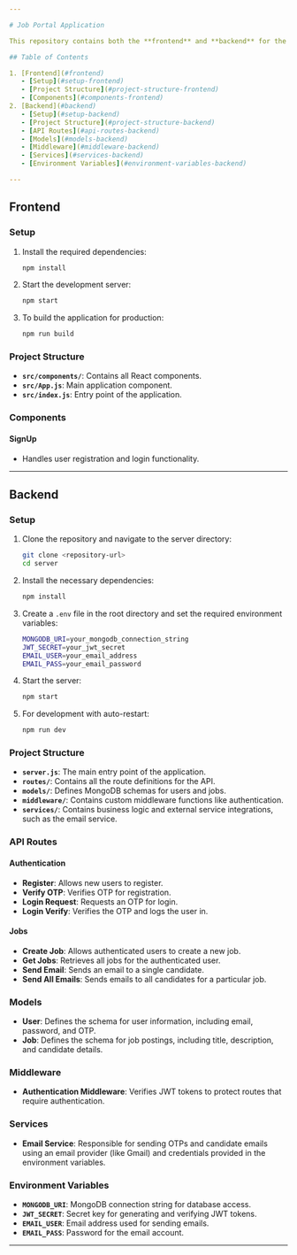 ```yaml
---

# Job Portal Application

This repository contains both the **frontend** and **backend** for the Job Portal application. The frontend is built using React, and the backend is built using Node.js, Express, and MongoDB.

## Table of Contents

1. [Frontend](#frontend)
   - [Setup](#setup-frontend)
   - [Project Structure](#project-structure-frontend)
   - [Components](#components-frontend)
2. [Backend](#backend)
   - [Setup](#setup-backend)
   - [Project Structure](#project-structure-backend)
   - [API Routes](#api-routes-backend)
   - [Models](#models-backend)
   - [Middleware](#middleware-backend)
   - [Services](#services-backend)
   - [Environment Variables](#environment-variables-backend)

---
```


## Frontend

### Setup <a name="setup-frontend"></a>

1. Install the required dependencies:

   ```bash
   npm install
   ```

2. Start the development server:

   ```bash
   npm start
   ```

3. To build the application for production:

   ```bash
   npm run build
   ```

### Project Structure <a name="project-structure-frontend"></a>

- **`src/components/`**: Contains all React components.
- **`src/App.js`**: Main application component.
- **`src/index.js`**: Entry point of the application.

### Components <a name="components-frontend"></a>

#### SignUp

- Handles user registration and login functionality.

---

## Backend

### Setup <a name="setup-backend"></a>

1. Clone the repository and navigate to the server directory:

   ```bash
   git clone <repository-url>
   cd server
   ```

2. Install the necessary dependencies:

   ```bash
   npm install
   ```

3. Create a `.env` file in the root directory and set the required environment variables:

   ```bash
   MONGODB_URI=your_mongodb_connection_string
   JWT_SECRET=your_jwt_secret
   EMAIL_USER=your_email_address
   EMAIL_PASS=your_email_password
   ```

4. Start the server:

   ```bash
   npm start
   ```

5. For development with auto-restart:

   ```bash
   npm run dev
   ```

### Project Structure <a name="project-structure-backend"></a>

- **`server.js`**: The main entry point of the application.
- **`routes/`**: Contains all the route definitions for the API.
- **`models/`**: Defines MongoDB schemas for users and jobs.
- **`middleware/`**: Contains custom middleware functions like authentication.
- **`services/`**: Contains business logic and external service integrations, such as the email service.

### API Routes <a name="api-routes-backend"></a>

#### Authentication

- **Register**: Allows new users to register.
- **Verify OTP**: Verifies OTP for registration.
- **Login Request**: Requests an OTP for login.
- **Login Verify**: Verifies the OTP and logs the user in.

#### Jobs

- **Create Job**: Allows authenticated users to create a new job.
- **Get Jobs**: Retrieves all jobs for the authenticated user.
- **Send Email**: Sends an email to a single candidate.
- **Send All Emails**: Sends emails to all candidates for a particular job.

### Models <a name="models-backend"></a>

- **User**: Defines the schema for user information, including email, password, and OTP.
- **Job**: Defines the schema for job postings, including title, description, and candidate details.

### Middleware <a name="middleware-backend"></a>

- **Authentication Middleware**: Verifies JWT tokens to protect routes that require authentication.

### Services <a name="services-backend"></a>

- **Email Service**: Responsible for sending OTPs and candidate emails using an email provider (like Gmail) and credentials provided in the environment variables.

### Environment Variables <a name="environment-variables-backend"></a>

- **`MONGODB_URI`**: MongoDB connection string for database access.
- **`JWT_SECRET`**: Secret key for generating and verifying JWT tokens.
- **`EMAIL_USER`**: Email address used for sending emails.
- **`EMAIL_PASS`**: Password for the email account.

---

